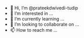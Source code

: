 - 👋 Hi, I’m @prateekdwivedi-tudip
- 👀 I’m interested in ...
- 🌱 I’m currently learning ...
- 💞️ I’m looking to collaborate on ...
- 📫 How to reach me ...

<!---
prateekdwivedi-tudip/prateekdwivedi-tudip is a ✨ special ✨ repository because its `README.md` (this file) appears on your GitHub profile.
You can click the Preview link to take a look at your changes.
--->
